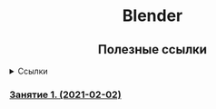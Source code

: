 # <center> Blender </center>

## <center> Полезные ссылки </center>
<details>
  <summary>Ссылки</summary>

  1. [Blender 2.93 Руководство Пользователя — Blender Manual](https://docs.blender.org/manual/ru/dev/index.html)
  2. [Горячие клавиши по умолчанию — Blender Manual](https://docs.blender.org/manual/ru/dev/interface/keymap/blender_default.html)
</details>

### [Занятие 1. (2021-02-02)](lesson_01.rmd)